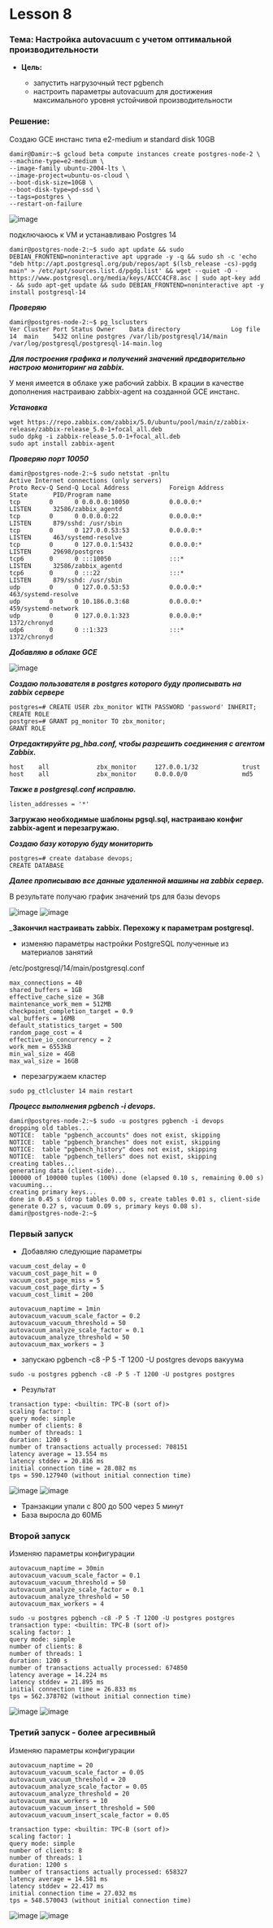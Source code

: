 # Lesson 8
### Тема: Настройка autovacuum с учетом оптимальной производительности

* __Цель:__

  * запустить нагрузочный тест pgbench
  * настроить параметры autovacuum для достижения максимального уровня устойчивой производительности

### Решение:
Создаю GCE инстанс типа e2-medium и standard disk 10GB
```
damir@Damir:~$ gcloud beta compute instances create postgres-node-2 \
--machine-type=e2-medium \
--image-family ubuntu-2004-lts \
--image-project=ubuntu-os-cloud \
--boot-disk-size=10GB \
--boot-disk-type=pd-ssd \
--tags=postgres \
--restart-on-failure
```

![image](https://user-images.githubusercontent.com/85208391/202587302-dfa1936d-e0d9-4113-b0e8-ec29fb2242b6.png)


подключаюсь к VM и устанавливаю Postgres 14
```
damir@postgres-node-2:~$ sudo apt update && sudo DEBIAN_FRONTEND=noninteractive apt upgrade -y -q && sudo sh -c 'echo "deb http://apt.postgresql.org/pub/repos/apt $(lsb_release -cs)-pgdg main" > /etc/apt/sources.list.d/pgdg.list' && wget --quiet -O - https://www.postgresql.org/media/keys/ACCC4CF8.asc | sudo apt-key add - && sudo apt-get update && sudo DEBIAN_FRONTEND=noninteractive apt -y install postgresql-14
```

___Проверяю___
```
damir@postgres-node-2:~$ pg_lsclusters
Ver Cluster Port Status Owner    Data directory              Log file
14  main    5432 online postgres /var/lib/postgresql/14/main /var/log/postgresql/postgresql-14-main.log
```

___Для построения графика и получений значений предворительно настрою мониторинг на zabbix.___

У меня имеется в облаке уже рабочий zabbix. В крации в качестве дополнения настраиваю zabbix-agent на созданной GCE инстанс.

___Установка___

```
wget https://repo.zabbix.com/zabbix/5.0/ubuntu/pool/main/z/zabbix-release/zabbix-release_5.0-1+focal_all.deb
sudo dpkg -i zabbix-release_5.0-1+focal_all.deb
sudo apt install zabbix-agent
```
___Проверяю порт 10050___
```
damir@postgres-node-2:~$ sudo netstat -pnltu
Active Internet connections (only servers)
Proto Recv-Q Send-Q Local Address           Foreign Address         State       PID/Program name    
tcp        0      0 0.0.0.0:10050           0.0.0.0:*               LISTEN      32586/zabbix_agentd 
tcp        0      0 0.0.0.0:22              0.0.0.0:*               LISTEN      879/sshd: /usr/sbin 
tcp        0      0 127.0.0.53:53           0.0.0.0:*               LISTEN      463/systemd-resolve 
tcp        0      0 127.0.0.1:5432          0.0.0.0:*               LISTEN      29698/postgres      
tcp6       0      0 :::10050                :::*                    LISTEN      32586/zabbix_agentd 
tcp6       0      0 :::22                   :::*                    LISTEN      879/sshd: /usr/sbin 
udp        0      0 127.0.0.53:53           0.0.0.0:*                           463/systemd-resolve 
udp        0      0 10.186.0.3:68           0.0.0.0:*                           459/systemd-network 
udp        0      0 127.0.0.1:323           0.0.0.0:*                           1372/chronyd        
udp6       0      0 ::1:323                 :::*                                1372/chronyd
```
___Добавляю в облаке GCE___ 

![image](https://user-images.githubusercontent.com/85208391/202591961-ae4862ab-4a5f-4013-86ef-f3d47903338d.png)


___Создаю пользователя в postgres которого буду прописывать на zabbix сервере___
```
postgres=# CREATE USER zbx_monitor WITH PASSWORD 'password' INHERIT;
CREATE ROLE
postgres=# GRANT pg_monitor TO zbx_monitor;
GRANT ROLE
```

___Отредактируйте pg_hba.conf, чтобы разрешить соединения с агентом Zabbix.___

```
host    all             zbx_monitor     127.0.0.1/32            trust
host    all             zbx_monitor     0.0.0.0/0               md5
```

___Также в postgresql.conf исправлю.___
```
listen_addresses = '*'
```

__Загружаю необходимые шаблоны  pgsql.sql, настраиваю конфиг zabbix-agent и перезагружаю.__

___Создаю базу которую буду мониторить___
```
postgres=# create database devops;
CREATE DATABASE
```
___Далее прописываю все данные удаленной машины на zabbix сервер.___

В результате получаю график значений tps для базы devops

![image](https://user-images.githubusercontent.com/85208391/202834208-5c73d3ea-3088-4091-941c-06e036b1e18f.png)
![image](https://user-images.githubusercontent.com/85208391/202834236-7dd5067c-4a20-44ff-b6b2-732dafb82c36.png)



___Закончил настраивать zabbix. Перехожу к параметрам postgresql.__
  * изменяю параметры настройки PostgreSQL полученные из материалов занятий
  
  /etc/postgresql/14/main/postgresql.conf

  ```
  max_connections = 40
shared_buffers = 1GB
effective_cache_size = 3GB
maintenance_work_mem = 512MB
checkpoint_completion_target = 0.9
wal_buffers = 16MB
default_statistics_target = 500
random_page_cost = 4
effective_io_concurrency = 2
work_mem = 6553kB
min_wal_size = 4GB
max_wal_size = 16GB
```

* перезагружаем кластер
```
sudo pg_ctlcluster 14 main restart
```
___Процесс выполнения pgbench -i devops.___
```
damir@postgres-node-2:~$ sudo -u postgres pgbench -i devops
dropping old tables...
NOTICE:  table "pgbench_accounts" does not exist, skipping
NOTICE:  table "pgbench_branches" does not exist, skipping
NOTICE:  table "pgbench_history" does not exist, skipping
NOTICE:  table "pgbench_tellers" does not exist, skipping
creating tables...
generating data (client-side)...
100000 of 100000 tuples (100%) done (elapsed 0.10 s, remaining 0.00 s)
vacuuming...
creating primary keys...
done in 0.45 s (drop tables 0.00 s, create tables 0.01 s, client-side generate 0.27 s, vacuum 0.09 s, primary keys 0.08 s).
damir@postgres-node-2:~$ 
```
### Первый запуск

* Добавляю следующие параметры 
```
vacuum_cost_delay = 0
vacuum_cost_page_hit = 0
vacuum_cost_page_miss = 5
vacuum_cost_page_dirty = 5
vacuum_cost_limit = 200

autovacuum_naptime = 1min
autovacuum_vacuum_scale_factor = 0.2
autovacuum_vacuum_threshold = 50
autovacuum_analyze_scale_factor = 0.1
autovacuum_analyze_threshold = 50
autovacuum_max_workers = 3
```
* запускаю pgbench -c8 -P 5 -T 1200 -U postgres devops вакуума

```
sudo -u postgres pgbench -c8 -P 5 -T 1200 -U postgres postgres
```

* Результат
```
transaction type: <builtin: TPC-B (sort of)>
scaling factor: 1
query mode: simple
number of clients: 8
number of threads: 1
duration: 1200 s
number of transactions actually processed: 708151
latency average = 13.554 ms
latency stddev = 20.816 ms
initial connection time = 28.082 ms
tps = 590.127940 (without initial connection time)
```
![image](https://user-images.githubusercontent.com/85208391/202839629-6fe08303-a7c1-47b3-a1d4-d8284be6e68e.png)
![image](https://user-images.githubusercontent.com/85208391/202839602-84a9f1f5-7737-4e09-b7f6-eda9e7c4d524.png)

- Транзакции упали с 800 до 500 через 5 минут
- База выросла до 60МБ

### Второй запуск
Изменяю параметры конфигурации
```
autovacuum_naptime = 30min
autovacuum_vacuum_scale_factor = 0.1
autovacuum_vacuum_threshold = 50
autovacuum_analyze_scale_factor = 0.1
autovacuum_analyze_threshold = 50
autovacuum_max_workers = 4
```
```
sudo -u postgres pgbench -c8 -P 5 -T 1200 -U postgres postgres
transaction type: <builtin: TPC-B (sort of)>
scaling factor: 1
query mode: simple
number of clients: 8
number of threads: 1
duration: 1200 s
number of transactions actually processed: 674850
latency average = 14.224 ms
latency stddev = 21.895 ms
initial connection time = 26.833 ms
tps = 562.378702 (without initial connection time)
```
![image](https://user-images.githubusercontent.com/85208391/202841560-3cd966a8-c9dc-445a-8f5d-fe3ca10eab68.png)
![image](https://user-images.githubusercontent.com/85208391/202841627-9227b062-f828-4f8c-825a-5e349a268e8a.png)

### Третий запуск - более агресивный
Изменяю параметры конфигурации
```
autovacuum_naptime = 20
autovacuum_vacuum_scale_factor = 0.05
autovacuum_vacuum_threshold = 20
autovacuum_analyze_scale_factor = 0.05
autovacuum_analyze_threshold = 20
autovacuum_max_workers = 10
autovacuum_vacuum_insert_threshold = 500
autovacuum_vacuum_insert_scale_factor = 0.05
```

```
transaction type: <builtin: TPC-B (sort of)>
scaling factor: 1
query mode: simple
number of clients: 8
number of threads: 1
duration: 1200 s
number of transactions actually processed: 658327
latency average = 14.581 ms
latency stddev = 22.417 ms
initial connection time = 27.032 ms
tps = 548.570043 (without initial connection time)
```
![image](https://user-images.githubusercontent.com/85208391/202844010-1e0a2e75-0ba7-4110-9095-2f664d193ca3.png)
![image](https://user-images.githubusercontent.com/85208391/202844023-c4231e6f-c84c-43f1-b574-8ea7014d6708.png)


